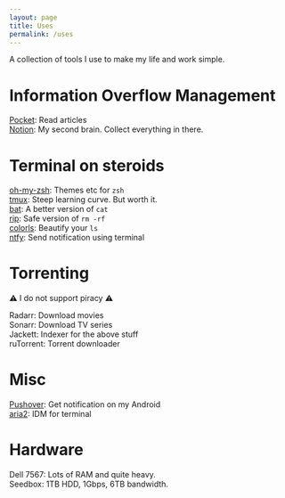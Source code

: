 ```yaml
---
layout: page
title: Uses
permalink: /uses
---
```


A collection of tools I use to make my life and work simple.

# Information Overflow Management

[Pocket](https://getpocket.com/): Read articles  
[Notion](https://notion.so/): My second brain. Collect everything in there.  

# Terminal on steroids

[oh-my-zsh](https://ohmyz.sh/): Themes etc for `zsh`  
[tmux](https://github.com/tmux/tmux/wiki): Steep learning curve. But worth it.  
[bat](https://github.com/sharkdp/bat): A better version of `cat`  
[rip](https://github.com/nivekuil/rip): Safe version of `rm -rf`  
[colorls](https://github.com/athityakumar/colorls): Beautify your `ls`  
[ntfy](https://github.com/dschep/ntfy): Send notification using terminal  

# Torrenting

<!-- There are 100s of streaming services now. How many will you buy?  
Well, **Piracy to the rescue**.   -->

:warning: I do not support piracy :warning:
<!-- (Yep, contradicts the above statement) -->

Radarr: Download movies  
Sonarr: Download TV series  
Jackett: Indexer for the above stuff  
ruTorrent: Torrent downloader  

# Misc

[Pushover](https://pushover.net/): Get notification on my Android  
[aria2](https://aria2.github.io/): IDM for terminal

# Hardware

Dell 7567: Lots of RAM and quite heavy.  
Seedbox: 1TB HDD, 1Gbps, 6TB bandwidth.  
